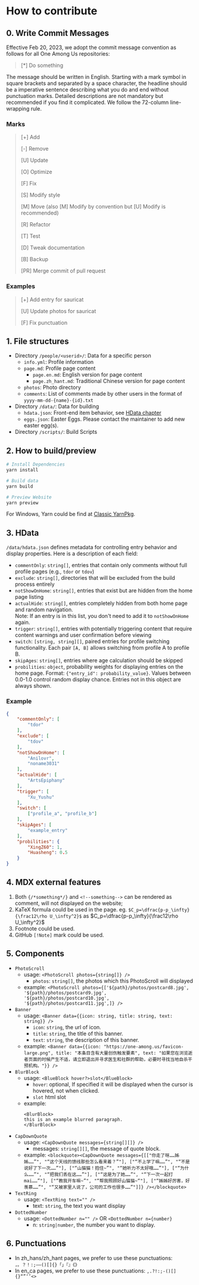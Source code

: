 
# How to contribute

## 0. Write Commit Messages

Effective Feb 20, 2023, we adopt the commit message convention as follows for all One Among Us repositories:

> [*] Do something

The message should be written in English. Starting with a mark symbol in square brackets and separated by a space character, the headline should be a imperative sentence describing what you do and end without punctuation marks. Detailed descriptions are not mandatory but recommended if you find it complicated. We follow the 72-column line-wrapping rule.

### Marks

> [+] Add
>
> [-] Remove
>
> [U] Update
>
> [O] Optimize
>
> [F] Fix
>
> [S] Modify style
>
> [M] Move (also [M] Modify by convention but [U] Modify is recommended)
>
> [R] Refactor
>
> [T] Test
>
> [D] Tweak documentation
>
> [B] Backup
>
> [PR] Merge commit of pull request

### Examples

> [+] Add entry for sauricat
>
> [U] Update photos for sauricat
>
> [F] Fix punctuation

## 1. File structures

* Directory `/people/<userid>/`: Data for a specific person
  * `info.yml`: Profile information
  * `page.md`: Profile page content
    * `page.en.md`: English version for page content
    * `page.zh_hant.md`: Traditional Chinese version for page content
  * `photos`: Photo directory
  * `comments`: List of comments made by other users in the format of `yyyy-mm-dd-{name}-{id}.txt`
* Directory `/data/`: Data for building
  * `hdata.json`: Front-end item behavior, see [HData chapter](#3-hdata)
  * `eggs.json`: Easter Eggs. Please contact the maintainer to add new easter egg(s).
* Directory `/scripts/`: Build Scripts

## 2. How to build/preview

```sh
# Install Dependencies
yarn install

# Build data
yarn build

# Preview Website
yarn preview
```

For Windows, Yarn could be find at [Classic YarnPkg](https://classic.yarnpkg.com/lang/en/docs/install/#debian-stable).

## 3. HData

`/data/hdata.json` defines metadata for controlling entry behavior and display properties. Here is a description of each field:

* `commentOnly`: `string[]`, entries that contain only comments without full profile pages (e.g., `tdor` or `tdov`)
* `exclude`: `string[]`, directories that will be excluded from the build process entirely
* `notShowOnHome`: `string[]`, entries that exist but are hidden from the home page listing
* `actualHide`: `string[]`, entries completely hidden from both home page and random navigation.  
  Note: If an entry is in this list, you don't need to add it to `notShowOnHome` again.
* `trigger`: `string[]`, entries with potentially triggering content that require content warnings and user confirmation before viewing
* `switch`: `[string, string][]`, paired entries for profile switching functionality. Each pair `[A, B]` allows switching from profile A to profile B.
* `skipAges`: `string[]`, entries where age calculation should be skipped
* `probilities`: `object`, probability weights for displaying entries on the home page. Format: `{"entry_id": probability_value}`. Values between 0.0-1.0 control random display chance. Entries not in this object are always shown.

### Example

```json
{
    "commentOnly": [
        "tdor"
    ],
    "exclude": [
        "tdov"
    ],
    "notShowOnHome": [
        "Anilovr",
        "noname3031"
    ],
    "actualHide": [
        "ArtsEpiphany"
    ],
    "trigger": [
        "Xu_Yushu"
    ],
    "switch": [
        ["profile_a", "profile_b"]
    ],
    "skipAges": [
        "example_entry"
    ],
    "probilities": {
        "XingZ60": 1,
        "Huasheng": 0.5
    }
}
```

## 4. MDX external features

1. Both `{/*something*/}` and `<!--something-->` can be rendered as comment, will not displayed on the website;
2. KaTeX formula could be used in the page. eg. `$C_p=\dfrac{p-p_\infty}{\frac12\rho U_\infty^2}$` as $C_p=\dfrac{p-p_\infty}{\frac12\rho U_\infty^2}$
3. Footnote could be used.
4. GitHub `[!Note]` mark could be used.

## 5. Components

* `PhotoScroll`
  * usage: `<PhotoScroll photos={string[]} />`
    * `photos`: `string[]`, the photos which this PhotoScroll will displayed
  * example: `<PhotoScroll photos={['${path}/photos/postcard8.jpg', '${path}/photos/postcard9.jpg', '${path}/photos/postcard10.jpg', '${path}/photos/postcard11.jpg',]} />`
* `Banner`
  * usage: `<Banner data={{icon: string, title: string, text: string}} />`
    * `icon`: `string`, the url of icon.
    * `title`: `string`, the title of this banner.
    * `text`: `string`, the description of this banner.
  * example: `<Banner data={{icon: "https://one-among.us/favicon-large.png", title: "本条目含有大量创伤触发要素", text: "如果您在浏览逝者页面的时候产生不适，请立即退出并寻求医生和社群的帮助，必要时寻找当地自杀干预机构。"}} />`
* `BlurBlock`
  * usage: `<BlueBlock hover?>slot</BlueBlock>`
    * `hover`: optional, If specified it will be displayed when the cursor is hovered, not when clicked.
    * `slot` html slot
  * example:
    ```mdx
    <BlurBlock>
    this is an example blurred paragraph.
    </BlurBlock>
    ```
* `CapDownQuote`
  * usage: `<CapDownQuote messages={string[][]} />`
    * messages: `string[][]`, the message of quote block.
  * example: `<blockquote><CapDownQuote messages={[["你走了呀……姊姊……”", "“这个天线的馈线那些怎么看来着？”"], ["“不上学了嘛……”", "“不是说好了下一次……”"], ["“山猫猫！抱住~”", "“她听力不太好哦……”"], ["“为什么……”", "“把我们丢在这……”"], ["“这是为了她……”", "“下一次一起打mai……”"], ["“教我开车嘛~”", "“帮我照顾好山猫猫~“"], ["“姊姊好厉害，好羡慕……”", "“又被家里人说了，公司的工作也很多……”"]]} /></blockquote>`
* `TextRing`
  * usage: `<TextRing text="" />`
    * text: `string`, the text you want display
* `DottedNumber`
  * usage: `<DottedNumber n="" />` OR `<DottedNumber n={number}`
    * n: `string|number`, the number you want to display.

## 6. Punctuations

* In zh_hans/zh_hant pages, we prefer to use these punctuations: `，。？！:;——()[]{}「」『』《》`
* In en_ca pages, we prefer to use these punctuations: `,.?!:;-()[]{}“”‘’<>`
